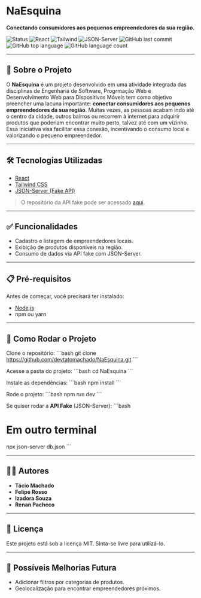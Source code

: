 # NaEsquina

**Conectando consumidores aos pequenos empreendedores da sua região.**

![Status](https://img.shields.io/badge/status-em%20desenvolvimento-yellow)
![React](https://img.shields.io/badge/React-18-blue)
![Tailwind](https://img.shields.io/badge/TailwindCSS-3-blueviolet)
![JSON-Server](https://img.shields.io/badge/JSON--Server-FakeAPI-lightgrey)
![GitHub last commit](https://img.shields.io/github/last-commit/devtatomachado/NaEsquina)
![GitHub top language](https://img.shields.io/github/languages/top/devtatomachado/NaEsquina)
![GitHub language count](https://img.shields.io/github/languages/count/devtatomachado/NaEsquina)

---

## 🧐 Sobre o Projeto
O **NaEsquina** é um projeto desenvolvido em uma atividade integrada das disciplinas de Engenharia de Software, Progrmação Web e Desenvolvimento Web para Dispositivos Móveis
tem como objetivo preencher uma lacuna importante: **conectar consumidores aos pequenos empreendedores da sua região**.
Muitas vezes, as pessoas acabam indo até o centro da cidade, outros bairros ou recorrem à internet para adquirir produtos que poderiam encontrar muito perto, talvez até com um vizinho.
Essa iniciativa visa facilitar essa conexão, incentivando o consumo local e valorizando o pequeno empreendedor.

---

## 🛠 Tecnologias Utilizadas
- [React](https://reactjs.org/)
- [Tailwind CSS](https://tailwindcss.com/)
- [JSON-Server (Fake API)](https://github.com/typicode/json-server)

> O repositório da API fake pode ser acessado [aqui](https://github.com/devtatomachado/naEsquinaFakeAPI).

---

## ✅ Funcionalidades
- Cadastro e listagem de empreendedores locais.
- Exibição de produtos disponíveis na região.
- Consumo de dados via API fake com JSON-Server.

---

## 📋 Pré-requisitos
Antes de começar, você precisará ter instalado:
- [Node.js](https://nodejs.org/)
- npm ou yarn

---

## 🚀 Como Rodar o Projeto

Clone o repositório:
\`\`\`bash
git clone https://github.com/devtatomachado/NaEsquina.git
\`\`\`

Acesse a pasta do projeto:
\`\`\`bash
cd NaEsquina
\`\`\`

Instale as dependências:
\`\`\`bash
npm install
\`\`\`

Rode o projeto:
\`\`\`bash
npm run dev
\`\`\`

Se quiser rodar a **API Fake** (JSON-Server):
\`\`\`bash
# Em outro terminal
npx json-server db.json
\`\`\`

---

## 👨‍💻 Autores
- **Tácio Machado**
- **Felipe Rosso**
- **Izadora Souza**
- **Renan Pacheco**

---

## 📜 Licença
Este projeto está sob a licença MIT. Sinta-se livre para utilizá-lo.

---

## 🔮 Possíveis Melhorias Futura
- Adicionar filtros por categorias de produtos.
- Geolocalização para encontrar empreendedores próximos.
